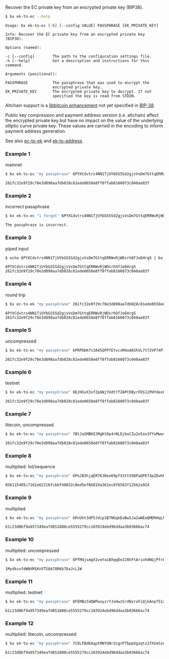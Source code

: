 Recover the EC private key from an encrypted private key (BIP38). 
```sh
$ bx ek-to-ec --help
```
```
Usage: bx ek-to-ec [-h] [--config VALUE] PASSPHRASE [EK_PRIVATE_KEY]     

Info: Recover the EC private key from an encrypted private key (BIP38).  

Options (named):

-c [--config]        The path to the configuration settings file.        
-h [--help]          Get a description and instructions for this command.

Arguments (positional):

PASSPHRASE           The passphrase that was used to encrypt the         
                     encrypted private key.                              
EK_PRIVATE_KEY       The encrypted private key to decrypt. If not        
                     specified the key is read from STDIN.           
```
Altchain support is a [libbitcoin enhancement](https://github.com/libbitcoin/libbitcoin/wiki/Altchain-Encrypted-Private-Keys) not yet specified in [BIP-38](https://github.com/bitcoin/bips/blob/master/bip-0038.mediawiki).

Public key compression and payment address version (i.e. altchain) affect the encrypted private key but have no impact on the value of the underlying elliptic curve private key. These values are carried in the encoding to inform payment address generation.

See also [ec-to-ek](bx-ec-to-ek) and [ek-to-address](bx-ek-to-address).
### Example 1
mainnet
```sh
$ bx ek-to-ec "my passphrase" 6PYXCdvtrs4NN1TjUYbGS5Sd2gjsVsDm7GttqERRWvRjWDsrhQfJeEHrg5
```
```
261fc32e9f29c70e3d898aa7db028c81ede0658e8ff8ffab8160073c048ae83f
```
### Example 2
incorrect passphrase
```sh
$ bx ek-to-ec "i forgot" 6PYXCdvtrs4NN1TjUYbGS5Sd2gjsVsDm7GttqERRWvRjWDsrhQfJeEHrg5
```
```
The passphrase is incorrect.
```
### Example 3
piped input
```sh
$ echo 6PYXCdvtrs4NN1TjUYbGS5Sd2gjsVsDm7GttqERRWvRjWDsrhQfJeEHrg5 | bx ek-to-ec "my passphrase"
```
```
6PYXCdvtrs4NN1TjUYbGS5Sd2gjsVsDm7GttqERRWvRjWDsrhQfJeEHrg5 
261fc32e9f29c70e3d898aa7db028c81ede0658e8ff8ffab8160073c048ae83f
```
### Example 4
round trip
```sh
$ bx ec-to-ek "my passphrase" 261fc32e9f29c70e3d898aa7db028c81ede0658e8ff8ffab8160073c048ae83f | bx ek-to-ec "my passphrase"
```
```
6PYXCdvtrs4NN1TjUYbGS5Sd2gjsVsDm7GttqERRWvRjWDsrhQfJeEHrg5
261fc32e9f29c70e3d898aa7db028c81ede0658e8ff8ffab8160073c048ae83f
```
### Example 5
uncompressed
```sh
$ bx ek-to-ec "my passphrase" 6PRPDbKfv3A45QPPfEtvcxM4oA6ShVL7t72VP74P1W3JEUHPrZXNy39FKe
```
```
261fc32e9f29c70e3d898aa7db028c81ede0658e8ff8ffab8160073c048ae83f
```
### Example 6
testnet
```sh
$ bx ek-to-ec "my passphrase" 8EzHSxX3sfZp6NjYUdt7fZAPCKByrFDS12PHfdexFLSaSAfM7wM7tw3Hof
```
```
261fc32e9f29c70e3d898aa7db028c81ede0658e8ff8ffab8160073c048ae83f
```
### Example 7
litecoin, uncompressed
```sh
$ bx ek-to-ec "my passphrase" 7BtJaSMBHZJMgKtDp4rNLDjkoCZu2e5av1FYxMwwvdq5AN124paeds82tP
```
```
261fc32e9f29c70e3d898aa7db028c81ede0658e8ff8ffab8160073c048ae83f
```
### Example 8
multiplied: lot/sequence
```sh
$ bx ek-to-ec "my passphrase" 6PoJB3hjqER7KJDeo69pfX3ttV5DPaQPEf4pZEwhNYjTjqMdvif5qfE34S
```
```
056115405c7161e62216fcbbf48832c8ed5ef66819a361ec8f6583f12bb2a924
```
### Example 9
multiplied
```sh
$ bx ek-to-ec "my passphrase" 6PnUht3dP5Jdcp1B7NGqkEoBw5Ja2wWEeQMDRHqLNrBG4Rqo59eVfMd98B
```
```
b1c23d8bf9a957349eafd851808ce5555279cc103924ebd96ddaa3b03666ac74
```
### Example 10
multiplied: uncompressed
```sh
$ bx ek-to-ec "my passphrase" 6PfM4jsmgX1veYaiBXqqDe3J8hFtAriohdNGjPfrbt7aQ8H53nijYN6svW
```
```
1MydksvfdWNXM1KnVTS8A78M4b78aJcL1W
```
### Example 11
multiplied: testnet
```sh
$ bx ek-to-ec "my passphrase" 8FEMBzS4QWPwxyzrYJxHwzSrdNzroFiQjkAnpf51xcPPXkTvqGrD8bVq68
```
```
b1c23d8bf9a957349eafd851808ce5555279cc103924ebd96ddaa3b03666ac74
```
### Example 12
multiplied: litecoin, uncompressed
```sh
$ bx ek-to-ec "my passphrase" 7C8LFBdEAqptMNYUNr2cgcP7bppVgsqtz1fXVeSzAPf8VkB29XMKDtF71p
```
```
b1c23d8bf9a957349eafd851808ce5555279cc103924ebd96ddaa3b03666ac74
```